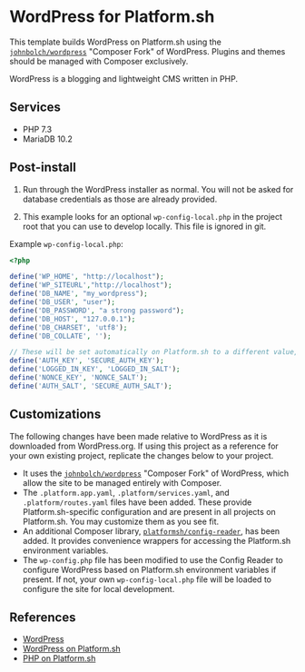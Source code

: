 # WordPress for Platform.sh

This template builds WordPress on Platform.sh using the [`johnbolch/wordpress`](https://github.com/johnpbloch/wordpress) "Composer Fork" of WordPress.  Plugins and themes should be managed with Composer exclusively.

WordPress is a blogging and lightweight CMS written in PHP.

## Services

* PHP 7.3
* MariaDB 10.2

## Post-install

1. Run through the WordPress installer as normal.  You will not be asked for database credentials as those are already provided.

2. This example looks for an optional `wp-config-local.php` in the project root that you can use to develop locally. This file is ignored in git.

Example `wp-config-local.php`:

```php
<?php

define('WP_HOME', "http://localhost");
define('WP_SITEURL',"http://localhost");
define('DB_NAME', "my_wordpress");
define('DB_USER', "user");
define('DB_PASSWORD', "a strong password");
define('DB_HOST', "127.0.0.1");
define('DB_CHARSET', 'utf8');
define('DB_COLLATE', '');

// These will be set automatically on Platform.sh to a different value, but that won't cause issues.
define('AUTH_KEY', 'SECURE_AUTH_KEY');
define('LOGGED_IN_KEY', 'LOGGED_IN_SALT');
define('NONCE_KEY', 'NONCE_SALT');
define('AUTH_SALT', 'SECURE_AUTH_SALT');
```

## Customizations

The following changes have been made relative to WordPress as it is downloaded from WordPress.org.  If using this project as a reference for your own existing project, replicate the changes below to your project.

* It uses the [`johnbolch/wordpress`](https://github.com/johnpbloch/wordpress) "Composer Fork" of WordPress, which allow the site to be managed entirely with Composer.
* The `.platform.app.yaml`, `.platform/services.yaml`, and `.platform/routes.yaml` files have been added.  These provide Platform.sh-specific configuration and are present in all projects on Platform.sh.  You may customize them as you see fit.
* An additional Composer library, [`platformsh/config-reader`](https://github.com/platformsh/config-reader-php), has been added.  It provides convenience wrappers for accessing the Platform.sh environment variables.
* The `wp-config.php` file has been modified to use the Config Reader to configure WordPress based on Platform.sh environment variables if present.  If not, your own `wp-config-local.php` file will be loaded to configure the site for local development.

## References

* [WordPress](https://wordpress.org/)
* [WordPress on Platform.sh](https://docs.platform.sh/frameworks/wordpress.html)
* [PHP on Platform.sh](https://docs.platform.sh/languages/php.html)
